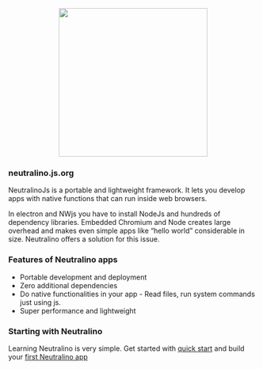 <div align="center">
  <img src="https://cdn.rawgit.com/neutralinojs/neutralinojs.github.io/b667f2c2/docs/nllogo.png" style="width:300px;"/>
</div>


### neutralino.js.org

NeutralinoJs is a portable and lightweight framework. It lets you develop apps with native functions that can run inside web browsers. 

In electron and NWjs you have to install NodeJs and hundreds of dependency libraries. Embedded Chromium and Node creates large overhead and makes even simple apps like “hello world” considerable in size. Neutralino offers a solution for this issue.

### Features of Neutralino apps

- Portable development and deployment
- Zero additional dependencies
- Do native functionalities in your app - Read files, run system commands just using js.
- Super performance and lightweight

### Starting with Neutralino

Learning Neutralino is very simple. Get started with [quick start](gettingstarted/quickstart) and build your [first Neutralino app](gettingstarted/firstapp)

